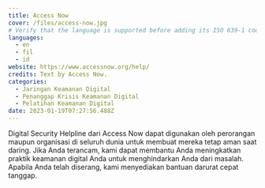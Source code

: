 ```yaml
---
title: Access Now
cover: /files/access-now.jpg
# Verify that the language is supported before adding its ISO 639-1 code here. without the country code, i.e. ms instead of ms_MY.
languages:
  - en
  - fil
  - id
website: https://www.accessnow.org/help/
credits: Text by Access Now.
categories:
  - Jaringan Keamanan Digital
  - Penanggap Krisis Keamanan Digital
  - Pelatihan Keamanan Digital
date: 2023-01-19T07:27:56.488Z
---
```

Digital Security Helpline dari Access Now dapat digunakan oleh perorangan maupun organisasi di seluruh dunia untuk membuat mereka tetap aman saat daring. Jika Anda terancam, kami dapat membantu Anda meningkatkan praktik keamanan digital Anda untuk menghindarkan Anda dari masalah. Apabila Anda telah diserang, kami menyediakan bantuan darurat cepat tanggap.